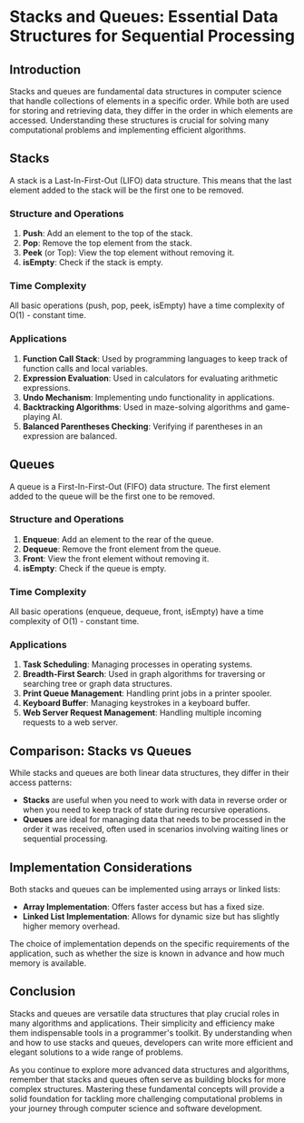 # Stacks and Queues: Essential Data Structures for Sequential Processing

## Introduction

Stacks and queues are fundamental data structures in computer science that handle collections of elements in a specific order. While both are used for storing and retrieving data, they differ in the order in which elements are accessed. Understanding these structures is crucial for solving many computational problems and implementing efficient algorithms.

## Stacks

A stack is a Last-In-First-Out (LIFO) data structure. This means that the last element added to the stack will be the first one to be removed.

### Structure and Operations

1. **Push**: Add an element to the top of the stack.
2. **Pop**: Remove the top element from the stack.
3. **Peek** (or Top): View the top element without removing it.
4. **isEmpty**: Check if the stack is empty.

### Time Complexity

All basic operations (push, pop, peek, isEmpty) have a time complexity of O(1) - constant time.

### Applications

1. **Function Call Stack**: Used by programming languages to keep track of function calls and local variables.
2. **Expression Evaluation**: Used in calculators for evaluating arithmetic expressions.
3. **Undo Mechanism**: Implementing undo functionality in applications.
4. **Backtracking Algorithms**: Used in maze-solving algorithms and game-playing AI.
5. **Balanced Parentheses Checking**: Verifying if parentheses in an expression are balanced.

## Queues

A queue is a First-In-First-Out (FIFO) data structure. The first element added to the queue will be the first one to be removed.

### Structure and Operations

1. **Enqueue**: Add an element to the rear of the queue.
2. **Dequeue**: Remove the front element from the queue.
3. **Front**: View the front element without removing it.
4. **isEmpty**: Check if the queue is empty.

### Time Complexity

All basic operations (enqueue, dequeue, front, isEmpty) have a time complexity of O(1) - constant time.

### Applications

1. **Task Scheduling**: Managing processes in operating systems.
2. **Breadth-First Search**: Used in graph algorithms for traversing or searching tree or graph data structures.
3. **Print Queue Management**: Handling print jobs in a printer spooler.
4. **Keyboard Buffer**: Managing keystrokes in a keyboard buffer.
5. **Web Server Request Management**: Handling multiple incoming requests to a web server.

## Comparison: Stacks vs Queues

While stacks and queues are both linear data structures, they differ in their access patterns:

- **Stacks** are useful when you need to work with data in reverse order or when you need to keep track of state during recursive operations.
- **Queues** are ideal for managing data that needs to be processed in the order it was received, often used in scenarios involving waiting lines or sequential processing.

## Implementation Considerations

Both stacks and queues can be implemented using arrays or linked lists:

- **Array Implementation**: Offers faster access but has a fixed size.
- **Linked List Implementation**: Allows for dynamic size but has slightly higher memory overhead.

The choice of implementation depends on the specific requirements of the application, such as whether the size is known in advance and how much memory is available.

## Conclusion

Stacks and queues are versatile data structures that play crucial roles in many algorithms and applications. Their simplicity and efficiency make them indispensable tools in a programmer's toolkit. By understanding when and how to use stacks and queues, developers can write more efficient and elegant solutions to a wide range of problems.

As you continue to explore more advanced data structures and algorithms, remember that stacks and queues often serve as building blocks for more complex structures. Mastering these fundamental concepts will provide a solid foundation for tackling more challenging computational problems in your journey through computer science and software development.